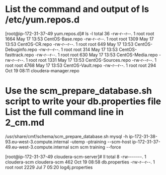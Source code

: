 List the command and output of ls /etc/yum.repos.d
====================================================

[root@ip-172-31-37-49 yum.repos.d]# ls -l
total 36
-rw-r--r--. 1 root root 1664 May 17 13:53 CentOS-Base.repo
-rw-r--r--. 1 root root 1309 May 17 13:53 CentOS-CR.repo
-rw-r--r--. 1 root root  649 May 17 13:53 CentOS-Debuginfo.repo
-rw-r--r--. 1 root root  314 May 17 13:53 CentOS-fasttrack.repo
-rw-r--r--. 1 root root  630 May 17 13:53 CentOS-Media.repo
-rw-r--r--. 1 root root 1331 May 17 13:53 CentOS-Sources.repo
-rw-r--r--. 1 root root 4768 May 17 13:53 CentOS-Vault.repo
-rw-r--r--. 1 root root  294 Oct 19 08:11 cloudera-manager.repo

Use the scm_prepare_database.sh script to write your db.properties file
List the full command line in 2_cm.md
==============================================================

/usr/share/cmf/schema/scm_prepare_database.sh mysql -h ip-172-31-38-93.eu-west-3.compute.internal -utemp -ptraining --scm-host ip-172-31-37-49.eu-west-3.compute.internal   scm scm training --force

[root@ip-172-31-37-49 cloudera-scm-server]# ll
total 8
-rw-------. 1 cloudera-scm cloudera-scm  462 Oct 19 08:58 db.properties
-rw-r--r--. 1 root         root         2229 Jul  7 05:20 log4j.properties

